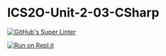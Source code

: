 # ICS2O-Unit-2-03-CSharp

[![GitHub's Super Linter](https://github.com/KaitlynIp64/ICS2O-Unit-2-03-CSharp/workflows/GitHub's%20Super%20Linter/badge.svg)](https://github.com/KaitlynIp64/ICS2O-Unit-2-03-CSharp/actions)

[![Run on Repl.it](https://repl.it/badge/github/KaitlynIp64/ICS2O-Unit-2-03-CSharp)](https://repl.it/github/KaitlynIp64/ICS2O-Unit-2-03-CSharp)


